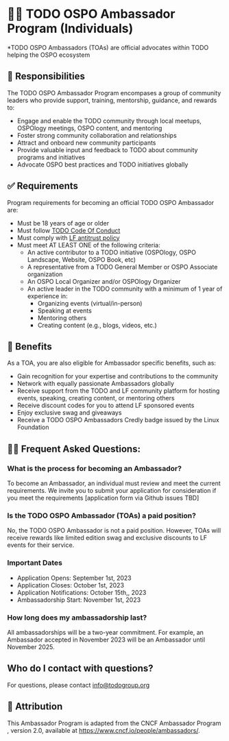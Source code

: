 # 👩‍🏫 TODO OSPO Ambassador Program (Individuals)
*TODO OSPO Ambassadors (TOAs) are official advocates within TODO helping the OSPO ecosystem
## 🧩 Responsibilities

The TODO OSPO Ambassador Program encompases a group of community leaders who provide support, training, mentorship, guidance, and rewards to:

* Engage and enable the TODO community through local meetups, OSPOlogy meetings, OSPO content, and mentoring
* Foster strong community collaboration and relationships
* Attract and onboard new community participants
* Provide valuable input and feedback to TODO about community programs and initiatives
* Advocate OSPO best practices and TODO initiatives globally

## ✅ Requirements
Program requirements for becoming an official TODO OSPO Ambassador are:
* Must be 18 years of age or older
* Must follow [TODO Code Of Conduct](https://todogroup.org/code-of-conduct/)
* Must comply with [LF antitrust policy](https://www.linuxfoundation.org/legal/antitrust-policy)
* Must meet AT LEAST ONE of the following criteria:
  * An active contributor to a TODO initiative (OSPOlogy, OSPO Landscape, Website, OSPO Book, etc)
  * A representative from a TODO General Member or OSPO Associate organization
  * An OSPO Local Organizer and/or OSPOlogy Organizer
  * An active leader in the TODO community with a minimum of 1 year of experience in:
    * Organizing events (virtual/in-person)
    * Speaking at events
    * Mentoring others 
    * Creating content (e.g., blogs, videos, etc.)
    
## 🚀 Benefits

As a TOA, you are also eligible for Ambassador specific benefits, such as:
* Gain recognition for your expertise and contributions to the community
* Network with equally passionate Ambassadors globally
* Receive support from the TODO and LF community platform for hosting events, speaking, creating content, or mentoring others
* Receive discount codes for you to attend LF sponsored events
* Enjoy exclusive swag and giveaways
* Receive a TODO OSPO Ambassadors Credly badge issued by the Linux Foundation

## 🙋‍♀️ Frequent Asked Questions:
### What is the process for becoming an Ambassador?
To become an Ambassador, an individual must review and meet the current requirements. We invite you to submit your application for consideration if you meet the requirements 
[application form via Github issues TBD]
### Is the TODO OSPO Ambassador (TOAs) a paid position?
No, the TODO OSPO Ambassador is not a paid position. However, TOAs will receive rewards like limited edition swag and exclusive discounts to LF events for their service.
### Important Dates

* Application Opens: September 1st, 2023
* Application Closes: October 1st, 2023
* Application Notifications: October 15th,, 2023
* Ambassadorship Start: November 1st, 2023

### How long does my ambassadorship last?
All ambassadorships will be a two-year commitment. For example, an Ambassador accepted in November 2023 will be an Ambassador until November 2025.

## Who do I contact with questions?
For questions, please contact info@todogroup.org


## 💚 Attribution

This Ambassador Program is adapted from the CNCF Ambassador Program , version 2.0, available at https://www.cncf.io/people/ambassadors/.
